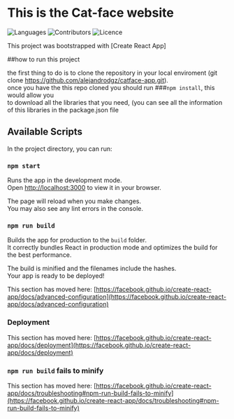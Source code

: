# This is the Cat-face website

![Languages](https://img.shields.io/github/languages/count/alejandrodgz/catface-app)
![Contributors](https://img.shields.io/github/contributors/alejandrodgz/catface-app?style=plastic)
![Licence](https://img.shields.io/github/license/alejandrodgz/catface-app)

This project was bootstrapped with [Create React App]

##how to run this project

the first thing to do is to clone the repository in your local enviroment (git clone https://github.com/alejandrodgz/catface-app.git). \
once you have the this repo cloned you should run ###`npm install`, this would allow you\
to download all the libraries that you need, (you can see all the information of this libraries in the package.json file

## Available Scripts

In the project directory, you can run:

### `npm start`

Runs the app in the development mode.\
Open [http://localhost:3000](http://localhost:3000) to view it in your browser.

The page will reload when you make changes.\
You may also see any lint errors in the console.

### `npm run build`

Builds the app for production to the `build` folder.\
It correctly bundles React in production mode and optimizes the build for the best performance.

The build is minified and the filenames include the hashes.\
Your app is ready to be deployed!


This section has moved here: [https://facebook.github.io/create-react-app/docs/advanced-configuration](https://facebook.github.io/create-react-app/docs/advanced-configuration)

### Deployment

This section has moved here: [https://facebook.github.io/create-react-app/docs/deployment](https://facebook.github.io/create-react-app/docs/deployment)

### `npm run build` fails to minify

This section has moved here: [https://facebook.github.io/create-react-app/docs/troubleshooting#npm-run-build-fails-to-minify](https://facebook.github.io/create-react-app/docs/troubleshooting#npm-run-build-fails-to-minify)
